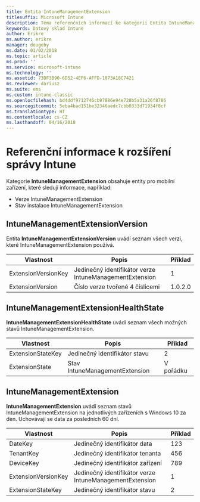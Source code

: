 ```yaml
---
title: Entita IntuneManagementExtension
titlesuffix: Microsoft Intune
description: Téma referenčních informací ke kategorii Entita IntuneManagementExtension pro kolekce entit v rozhraní API datového skladu Intune
keywords: Datový sklad Intune
author: Erikre
ms.author: erikre
manager: dougeby
ms.date: 01/02/2018
ms.topic: article
ms.prod: ''
ms.service: microsoft-intune
ms.technology: ''
ms.assetid: 73DF3B90-6D52-4EF6-AFFD-1873A18C7421
ms.reviewer: dariusz
ms.suite: ems
ms.custom: intune-classic
ms.openlocfilehash: bd4ddf9712746cb97886e94e728b5a31a26f8786
ms.sourcegitcommit: 5eba4bad151be32346aedc7cbb0333d71934f8cf
ms.translationtype: HT
ms.contentlocale: cs-CZ
ms.lasthandoff: 04/16/2018
---
```

# <a name="reference-for-intune-management-extension"></a>Referenční informace k rozšíření správy Intune

Kategorie **IntuneManagementExtension** obsahuje entity pro mobilní zařízení, které sledují informace, například:

  -  Verze IntuneManagementExtension
  -  Stav instalace IntuneManagementExtension

## <a name="intunemanagementextensionversion"></a>IntuneManagementExtensionVersion

Entita **IntuneManagementExtensionVersion** uvádí seznam všech verzí, které IntuneManagementExtension používá.

| Vlastnost  | Popis | Příklad |
|---------|------------|--------|
| ExtensionVersionKey |Jedinečný identifikátor verze IntuneManagementExtension | 1 |
| ExtensionVersion |Číslo verze tvořené 4 číslicemi |1.0.2.0 |

## <a name="intunemanagementextensionhealthstate"></a>IntuneManagementExtensionHealthState

**IntuneManagementExtensionHealthState** uvádí seznam všech možných stavů IntuneManagementExtension.

| Vlastnost  | Popis | Příklad |
|---------|------------|--------|
| ExtensionStateKey |Jedinečný identifikátor stavu | 2 |
| ExtensionState |Stav IntuneManagementExtension | V pořádku |

## <a name="intunemanagementextension"></a>IntuneManagementExtension

**IntuneManagementExtension** uvádí seznam stavů IntuneManagementExtension na jednotlivých zařízeních s Windows 10 za den.
Uchovávají se data za posledních 60 dní. 


|      Vlastnost       |                         Popis                         | Příklad |
|---------------------|-------------------------------------------------------------|---------|
|       DateKey       |               Jedinečný identifikátor data                |   123   |
|      TenantKey      |              Jedinečný identifikátor tenanta               |   456   |
|      DeviceKey      |              Jedinečný identifikátor zařízení               |   789   |
| ExtensionVersionKey | Jedinečný identifikátor verze IntuneManagementExtension |    1    |
|  ExtensionStateKey  |             Jedinečný identifikátor stavu              |    2    |

